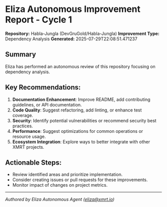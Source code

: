 # Eliza Autonomous Improvement Report - Cycle 1
**Repository:** Habla-Jungla (DevGruGold/Habla-Jungla)
**Improvement Type:** Dependency Analysis
**Generated:** 2025-07-29T22:08:51.471237

## Summary
Eliza has performed an autonomous review of this repository focusing on dependency analysis.

## Key Recommendations:
1.  **Documentation Enhancement**: Improve README, add contributing guidelines, or API documentation.
2.  **Code Quality**: Suggest refactoring, add linting, or enhance test coverage.
3.  **Security**: Identify potential vulnerabilities or recommend security best practices.
4.  **Performance**: Suggest optimizations for common operations or resource usage.
5.  **Ecosystem Integration**: Explore ways to better integrate with other XMRT projects.

## Actionable Steps:
*   Review identified areas and prioritize implementation.
*   Consider creating issues or pull requests for these improvements.
*   Monitor impact of changes on project metrics.

---
*Authored by Eliza Autonomous Agent (eliza@xmrt.io)*
